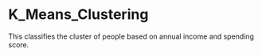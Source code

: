 # K_Means_Clustering
This classifies the cluster of people based on annual income and spending score.
